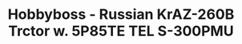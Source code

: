 ---
layout: product
title: "Hobbyboss - Russian KrAZ-260B Trctor w. 5P85TE TEL S-300PMU"
price: "14000" 
desc: "N/A"
img_path: "/assets/img/HB85511.jpg"
brand: "N/A"
available: false
special_offer: false
new: false
soon: false
cat: "010000"
subcat: "013500"
subsubcat: "0N/A"
sifra: "HB85511"
---